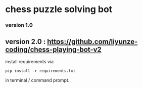 # chess puzzle solving bot

### version 1.0

version 2.0 : https://github.com/liyunze-coding/chess-playing-bot-v2
---

install requirements via

`pip install -r requirements.txt`

in terminal / command prompt.

